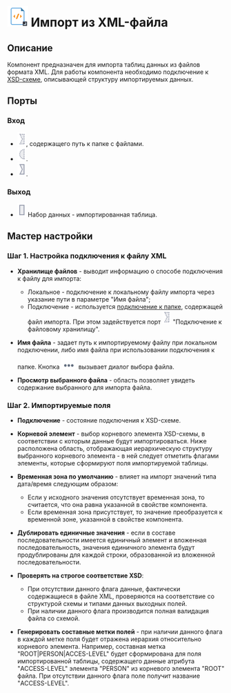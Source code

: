 # ![](../../media/app/icons/vendors/importxml.svg) Импорт из XML-файла

## Описание

Компонент предназначен для импорта таблиц данных из файлов формата XML. Для работы компонента необходимо подключение к [XSD-схеме](https://ru.wikipedia.org/wiki/XML_Schema_(W3C)), описывающей структуру импортируемых данных.

## Порты

### Вход

* ![](../../media/app/icons/ports/optional_input_connection_inactive.svg), содержащего путь к папке с файлами.
* ![](../../media/app/icons/ports/optional_input_variable_inactive.svg).
* ![](../../media/app/icons/ports/input_connection_inactive.svg).

### Выход

* ![](../../media/app/icons/ports/output_table_inactive.svg) Набор данных - импортированная таблица.

## Мастер настройки

### Шаг 1. Настройка подключения к файлу XML

* **Хранилище файлов** - выводит информацию о способе подключения к файлу для импорта:
  * Локальное - подключение к локальному файлу импорта через указание пути в параметре "Имя файла";
  * Подключение - используется [подключение к папке](../connections/list/files.md), содержащей файл импорта. При этом задействуется порт ![](../../media/app/integration/import/optional_input_connection_inactive.svg) "Подключение к файловому хранилищу".

* **Имя файла** - задает путь к импортируемому файлу при локальном подключении, либо имя файла при использовании подключения к папке. Кнопка ![](../../media/app/icons/toolbar_18/browse.svg) вызывает диалог выбора файла.

* **Просмотр выбранного файла** - область позволяет увидеть содержание выбранного для импорта файла.

### Шаг 2. Импортируемые поля

* **Подключение** - состояние подключения к XSD-схеме.

* **Корневой элемент** - выбор корневого элемента XSD-схемы, в соответствии с которым данные будут импортироваться. Ниже расположена область, отображающая иерархическую структуру выбранного корневого элемента - в ней следует отметить флагами элементы, которые сформируют поля импортируемой таблицы.

* **Временная зона по умолчанию** - влияет на импорт значений типа дата/время следующим образом:
  * Если у исходного значения отсутствует временная зона, то считается, что она равна указанной в свойстве компонента.
  * Если временная зона присутствует, то значение преобразуется к временной зоне, указанной в свойстве компонента.

* **Дублировать единичные значения** - если в составе последовательности имеется единичный элемент и вложенная последовательность, значения единичного элемента будут продублированы для каждой строки, образованной из вложенной последовательности.

* **Проверять на строгое соответствие XSD**:
  * При отсутствии данного флага данные, фактически содержащиеся в файле XML, проверяются на соответствие со структурой схемы и типами данных выходных полей.
  * При наличии данного флага производится полная валидация файла со схемой.

* **Генерировать составные метки полей** - при наличии данного флага в каждой метке поля будет отражена иерархия относительно корневого элемента. Например, составная метка "ROOT|PERSON|ACCES-LEVEL" будет сформирована для поля импортированной таблицы, содержащего данные атрибута "ACCESS-LEVEL" элемента "PERSON" из корневого элемента "ROOT" файла. При отсутствии данного флага поле получит название "ACCESS-LEVEL".
